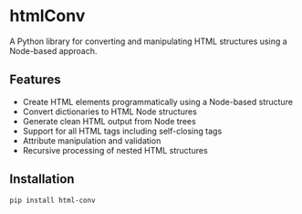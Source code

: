 # htmlConv

A Python library for converting and manipulating HTML structures using a Node-based approach.

## Features

- Create HTML elements programmatically using a Node-based structure
- Convert dictionaries to HTML Node structures
- Generate clean HTML output from Node trees
- Support for all HTML tags including self-closing tags
- Attribute manipulation and validation
- Recursive processing of nested HTML structures

## Installation

```bash
pip install html-conv
